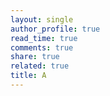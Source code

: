 ```yaml
---
layout: single
author_profile: true
read_time: true
comments: true
share: true
related: true
title: A
---
```


